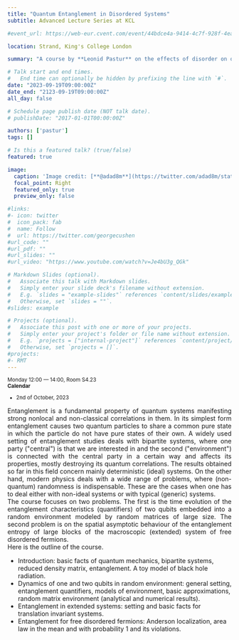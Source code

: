 ```yaml
---
title: "Quantum Entanglement in Disordered Systems"
subtitle: Advanced Lecture Series at KCL

#event_url: https://web-eur.cvent.com/event/44bdce4a-9414-4c7f-928f-4ea3e4985835/summary?rp=00000000-0000-0000-0000-000000000000

location: Strand, King's College London

summary: "A course by **Leonid Pastur** on the effects of disorder on quantum correlations and entanglement."

# Talk start and end times.
#   End time can optionally be hidden by prefixing the line with `#`.
date: "2023-09-19T09:00:00Z"
date_end: "2123-09-19T09:00:00Z"
all_day: false

# Schedule page publish date (NOT talk date).
# publishDate: "2017-01-01T00:00:00Z"

authors: ['pastur']
tags: []

# Is this a featured talk? (true/false)
featured: true

image:
  caption: 'Image credit: [**@adad8m**](https://twitter.com/adad8m/status/1703760685191356664)'
  focal_point: Right
  featured_only: true
  preview_only: false

#links:
#- icon: twitter
#  icon_pack: fab
#  name: Follow
#  url: https://twitter.com/georgecushen
#url_code: ""
#url_pdf: ""
#url_slides: ""
#url_video: "https://www.youtube.com/watch?v=Je4bU3g_QGk"

# Markdown Slides (optional).
#   Associate this talk with Markdown slides.
#   Simply enter your slide deck's filename without extension.
#   E.g. `slides = "example-slides"` references `content/slides/example-slides.md`.
#   Otherwise, set `slides = ""`.
#slides: example

# Projects (optional).
#   Associate this post with one or more of your projects.
#   Simply enter your project's folder or file name without extension.
#   E.g. `projects = ["internal-project"]` references `content/project/deep-learning/index.md`.
#   Otherwise, set `projects = []`.
#projects:
#- RMT
---
```

<div class="alert alert-info" role="alert">
<small> Monday 12:00 — 14:00, Room S4.23<br>
<b> Calendar </b>

* 2nd of October, 2023
</small>
</div>
<p style='text-align: justify;'>
Entanglement is a fundamental property of quantum systems manifesting strong nonlocal and non-classical correlations in them. In its simplest form entanglement causes two quantum particles to share a common pure state in which the particle do not have pure states of their own. A widely used setting of entanglement studies deals with bipartite systems, where one party ("central") is that we are interested in and the second ("environment") is connected with the central party in a certain way and affects its properties, mostly destroying its quantum correlations. The results obtained so far in this field concern mainly deterministic (ideal) systems. On the other hand, modern physics deals with a wide range of problems, where (non-quantum) randomness is indispensable. These are the cases when one has to deal either with non-ideal systems or with typical (generic) systems. <br> The course focuses on two problems. The first is the time evolution of the entanglement characteristics (quantifiers) of two qubits embedded into a random environment modeled by random matrices of large size. The second problem is on the spatial asymptotic behaviour of the entanglement entropy of large blocks of the macroscopic (extended) system of free disordered fermions. <br> Here is the outline of the course.

* Introduction: basic facts of quantum mechanics, bipartite systems, reduced density matrix, entanglement. A toy model of black hole radiation.
* Dynamics of one and two qubits in random environment: general setting, entanglement quantifiers, models of environment, basic approximations, random matrix environment (analytical and numerical results).
* Entanglement in extended systems: setting and basic facts for translation invariant systems.
* Entanglement for free disordered fermions: Anderson localization, area law in the mean and with probability 1 and its violations.
</p>

